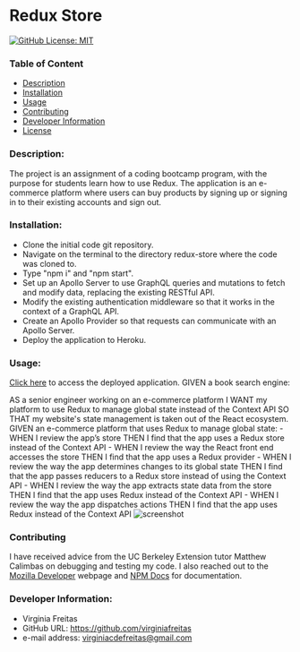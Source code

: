 # Redux Store
  [![GitHub License: MIT](https://img.shields.io/badge/License-MIT-blue.svg)](https://opensource.org/licenses/MIT)

  ### Table of Content
  * [Description](#description)
  * [Installation](#installation)
  * [Usage](#usage)
  * [Contributing](#contributing)
  * [Developer Information](#developer-information)
  * [License](#license)

  ### Description:
  The project is an assignment of a coding bootcamp program, with the purpose for students learn how to use Redux. The application is an e-commerce platform where users can buy products by signing up or signing in to their existing accounts and sign out.

  ### Installation:
  - Clone the initial code git repository.
  - Navigate on the terminal to the directory redux-store where the code was cloned to.
  - Type "npm i" and "npm start".
  - Set up an Apollo Server to use GraphQL queries and mutations to fetch and modify data, replacing the existing RESTful API.
  - Modify the existing authentication middleware so that it works in the context of a GraphQL API.
  - Create an Apollo Provider so that requests can communicate with an Apollo Server.
  - Deploy the application to Heroku.

  ### Usage:
  [Click here](https://) to access the deployed application. GIVEN a book search engine:

  AS a senior engineer working on an e-commerce platform I WANT my platform to use Redux to manage global state instead of the Context API SO THAT my website's state management is taken out of the React ecosystem. GIVEN an e-commerce platform that uses Redux to manage global state:
    - WHEN I review the app’s store THEN I find that the app uses a Redux store instead of the Context API
    - WHEN I review the way the React front end accesses the store THEN I find that the app uses a Redux provider
    - WHEN I review the way the app determines changes to its global state THEN I find that the app passes reducers to a Redux store instead of using the Context API
    - WHEN I review the way the app extracts state data from the store THEN I find that the app uses Redux instead of the Context API
    - WHEN I review the way the app dispatches actions THEN I find that the app uses Redux instead of the Context API  ![screenshot](./images/homepage.gif)
  

  ### Contributing
  I have received advice from the UC Berkeley Extension tutor Matthew Calimbas on debugging and testing my code. I also reached out to the [Mozilla Developer](https://developer.mozilla.org/en-US/) webpage and [NPM Docs](https://docs.npmjs.com/) for documentation.

  ### Developer Information:
  - Virginia Freitas
  - GitHub URL: https://github.com/virginiafreitas
  - e-mail address: virginiacdefreitas@gmail.com
```